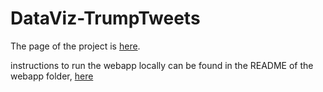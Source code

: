 # DataViz-TrumpTweets
The page of the project is [here](https://vincenzobaz.github.io/DataViz-TrumpTweets/).

instructions to run the webapp locally can be found in the README of the webapp folder, [here](https://github.com/vincenzobaz/DataViz-TrumpTweets/blob/master/webapp/README.md)
